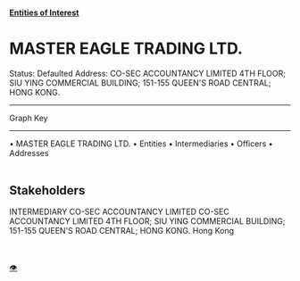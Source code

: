 #### [Entities of Interest](/list.html)
<link rel="stylesheet" type="text/css" href="../../assets/style.css">

<style>
body{background-image:url("http://eoi-graphs.s3-website-eu-west-1.amazonaws.com/MASTER_EAGLE_TRADING_LTD..png");background-repeat: no-repeat;background-size: contain;}
.markdown>p>span{background-color: white;}
</style>

# MASTER EAGLE TRADING LTD.
<span>Status: Defaulted
Address: CO-SEC ACCOUNTANCY LIMITED 4TH FLOOR; SIU YING COMMERCIAL BUILDING; 151-155 QUEEN'S ROAD CENTRAL; HONG KONG.
</span>

---



<div class="legend">
Graph Key
<hr>
<span class="focus">• MASTER EAGLE TRADING LTD.</span>
<span class="entity">• Entities</span>
<span class="intermediary">• Intermediaries</span>
<span class="officer">• Officers</span>
<span class="address">• Addresses</span>
</div><br>


## Stakeholders
<span>INTERMEDIARY
CO-SEC ACCOUNTANCY LIMITED
CO-SEC ACCOUNTANCY LIMITED 4TH FLOOR; SIU YING COMMERCIAL BUILDING; 151-155 QUEEN'S ROAD CENTRAL; HONG KONG.
Hong Kong
</span>


<br><br><a class="contribute_button" href="Readme.md">👁</a>